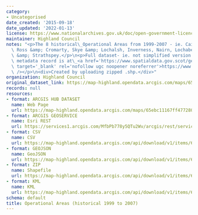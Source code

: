 ```yaml
---
category:
- Uncategorised
date_created: '2015-09-18'
date_updated: '2022-01-13'
license: https://www.nationalarchives.gov.uk/doc/open-government-licence/version/3/
maintainer: Highland Council
notes: "<p>The 8 historical\_Operational Areas from 1999-2007 - ie. Caithness, Sutherland,\
  \ Ross &amp; Cromarty, Skye &amp; Lochalsh, Inverness, Nairn, Lochaber, Badenoch\
  \ &amp; Strathspey.</p>\n<p>Full dataset- ie. not simplified version.</p>\n<p>Gemini\
  \ metadata record is at\_<a href='https://www.spatialdata.gov.scot/geonetwork/srv/eng/catalog.search#/metadata/40bb2aba-98ee-4509-ae08-41badcdf9018'\
  \ target='_blank' rel='nofollow ugc noopener noreferrer'>https://www.spatialdata.gov.scot/geonetwork/srv/eng/catalog.search#/metadata/40bb2aba-98ee-4509-ae08-41badcdf9018</a><br\
  \ /></p>\n<div>Created by uploading zipped .shp.</div>"
organization: Highland Council
original_dataset_link: https://map-highland.opendata.arcgis.com/maps/65ebc11167ff4772801b874fc8da6fe5_0
records: null
resources:
- format: ARCGIS HUB DATASET
  name: Web Page
  url: https://map-highland.opendata.arcgis.com/maps/65ebc11167ff4772801b874fc8da6fe5_0
- format: ARCGIS GEOSERVICE
  name: Esri REST
  url: https://services1.arcgis.com/MfbPb778y5QTu2Wv/arcgis/rest/services/OperationalAreas_8old/FeatureServer/0
- format: CSV
  name: CSV
  url: https://map-highland.opendata.arcgis.com/api/download/v1/items/65ebc11167ff4772801b874fc8da6fe5/csv?layers=0
- format: GEOJSON
  name: GeoJSON
  url: https://map-highland.opendata.arcgis.com/api/download/v1/items/65ebc11167ff4772801b874fc8da6fe5/geojson?layers=0
- format: ZIP
  name: Shapefile
  url: https://map-highland.opendata.arcgis.com/api/download/v1/items/65ebc11167ff4772801b874fc8da6fe5/shapefile?layers=0
- format: KML
  name: KML
  url: https://map-highland.opendata.arcgis.com/api/download/v1/items/65ebc11167ff4772801b874fc8da6fe5/kml?layers=0
schema: default
title: Operational Areas (historical 1999 to 2007)
---
```


